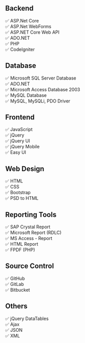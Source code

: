 ## Backend
✅ ASP.Net Core </br>
✅ ASP.Net WebForms </br>
✅ ASP.NET Core Web API </br>
✅ ADO.NET </br>
✅ PHP </br>
✅ CodeIgniter </br>

## Database
✅ Microsoft SQL Server Database</br>
✅ ADO.NET </br>
✅ Microsoft Access Database 2003 </br>
✅ MySQL Database</br>
✅ MySQL, MySQLi, PDO Driver </br>

## Frontend
✅ JavaScript </br>
✅ jQuery </br>
✅ jQuery UI </br>
✅ jQuery Mobile </br>
✅ Easy UI </br>

## Web Design
✅ HTML </br>
✅ CSS </br>
✅ Bootstrap </br>
✅ PSD to HTML </br>

## Reporting Tools
✅ SAP Crystal Report </br>
✅ Microsoft Report (RDLC) </br>
✅ MS Access - Report </br>
✅ HTML Report </br>
✅ FPDF (PHP) </br>

## Source Control
✅ GitHub </br>
✅ GitLab </br>
✅ Bitbucket </br>

## Others
✅ jQuery DataTables </br>
✅ Ajax </br>
✅ JSON </br>
✅ XML </br>
